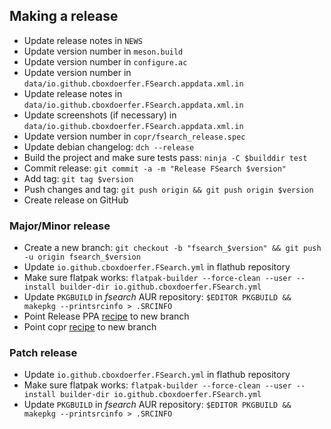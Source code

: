 ## Making a release

- Update release notes in `NEWS`
- Update version number in `meson.build`
- Update version number in `configure.ac`
- Update version number in `data/io.github.cboxdoerfer.FSearch.appdata.xml.in`
- Update release notes in `data/io.github.cboxdoerfer.FSearch.appdata.xml.in`
- Update screenshots (if necessary) in `data/io.github.cboxdoerfer.FSearch.appdata.xml.in`
- Update version number in `copr/fsearch_release.spec`
- Update debian changelog: `dch --release`
- Build the project and make sure tests pass: `ninja -C $builddir test`
- Commit release: `git commit -a -m "Release FSearch $version"`
- Add tag: `git tag $version`
- Push changes and tag: `git push origin && git push origin $version`
- Create release on GitHub

### Major/Minor release

- Create a new branch: `git checkout -b "fsearch_$version" && git push -u origin fsearch_$version`
- Update `io.github.cboxdoerfer.FSearch.yml` in flathub repository
- Make sure flatpak
  works: `flatpak-builder --force-clean --user --install builder-dir io.github.cboxdoerfer.FSearch.yml`
- Update `PKGBUILD` in *fsearch* AUR repository: `$EDITOR PKGBUILD && makepkg --printsrcinfo > .SRCINFO`
- Point Release PPA [recipe](https://code.launchpad.net/~christian-boxdoerfer/+recipe/fsearch-stable/+edit) to new
  branch
- Point copr [recipe](https://copr.fedorainfracloud.org/coprs/cboxdoerfer/fsearch/package/fsearch/edit) to new branch

### Patch release

- Update `io.github.cboxdoerfer.FSearch.yml` in flathub repository
- Make sure flatpak
  works: `flatpak-builder --force-clean --user --install builder-dir io.github.cboxdoerfer.FSearch.yml`
- Update `PKGBUILD` in *fsearch* AUR repository: `$EDITOR PKGBUILD && makepkg --printsrcinfo > .SRCINFO`
